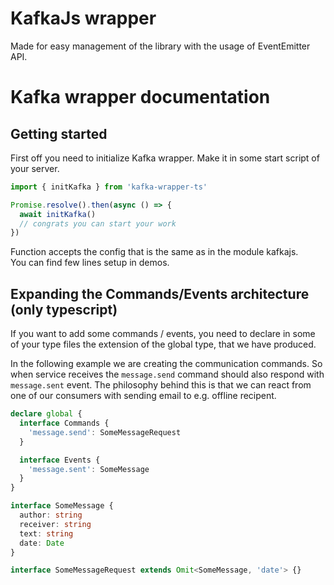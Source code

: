 # KafkaJs wrapper
Made for easy management of the library with the usage of EventEmitter API.

# Kafka wrapper documentation

## Getting started
First off you need to initialize Kafka wrapper. Make it in some start script of your server.
```typescript
import { initKafka } from 'kafka-wrapper-ts'

Promise.resolve().then(async () => {
  await initKafka()
  // congrats you can start your work
})
```
Function accepts the config that is the same as in the module kafkajs. <br/>
You can find few lines setup in demos.

## Expanding the Commands/Events architecture (only typescript)
If you want to add some commands / events, you need to declare in some of your type files the extension of the global type, that we have produced.

In the following example we are creating the communication commands. So when service receives the `message.send` command should also respond with `message.sent` event. The philosophy behind this is that we can react from one of our consumers with sending email to e.g. offline recipent.
```typescript
declare global {
  interface Commands {
    'message.send': SomeMessageRequest
  }

  interface Events {
    'message.sent': SomeMessage
  }
}

interface SomeMessage {
  author: string
  receiver: string
  text: string
  date: Date
}

interface SomeMessageRequest extends Omit<SomeMessage, 'date'> {}
```